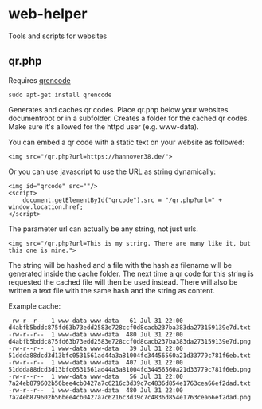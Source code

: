 # web-helper
Tools and scripts for websites

## qr.php
Requires [qrencode](https://packages.debian.org/de/jessie/qrencode)

    sudo apt-get install qrencode

Generates and caches qr codes. Place qr.php below your websites documentroot or in a subfolder. Creates a folder for the cached qr codes. Make sure it's allowed for the httpd user (e.g. www-data). 

You can embed a qr code with a static text on your website as followed:

    <img src="/qr.php?url=https://hannover38.de/">

Or you can use javascript to use the URL as string dynamically:

    <img id="qrcode" src=""/>
    <script>
        document.getElementById("qrcode").src = "/qr.php?url=" + window.location.href;
    </script>

The parameter url can actually be any string, not just urls.

    <img src="/qr.php?url=This is my string. There are many like it, but this one is mine.">

The string will be hashed and a file with the hash as filename will be generated inside the cache folder. The next time a qr code for this string is requested the cached file will then be used instead. There will also be written a text file with the same hash and the string as content.

Example cache:

    -rw-r--r--  1 www-data www-data   61 Jul 31 22:00 d4abfb5bddc875fd63b73edd2583e728ccf0d8cacb237ba383da273159139e7d.txt
    -rw-r--r--  1 www-data www-data  480 Jul 31 22:00 d4abfb5bddc875fd63b73edd2583e728ccf0d8cacb237ba383da273159139e7d.png
    -rw-r--r--  1 www-data www-data   39 Jul 31 22:00 51ddda88dcd3d13bfc0531561ad44a3a81004fc34456560a21d33779c781f6eb.txt
    -rw-r--r--  1 www-data www-data  407 Jul 31 22:00 51ddda88dcd3d13bfc0531561ad44a3a81004fc34456560a21d33779c781f6eb.png
    -rw-r--r--  1 www-data www-data   56 Jul 31 22:00 7a24eb879602b56bee4cb0427a7c6216c3d39c7c4836d854e1763cea66ef2dad.txt
    -rw-r--r--  1 www-data www-data  480 Jul 31 22:00 7a24eb879602b56bee4cb0427a7c6216c3d39c7c4836d854e1763cea66ef2dad.png

